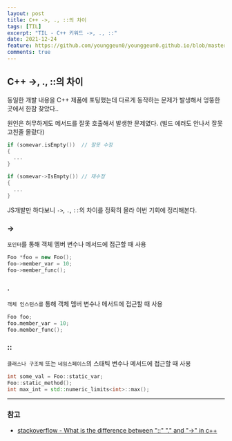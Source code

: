 ```yaml
---
layout: post
title: C++ ->, ., ::의 차이
tags: [TIL]
excerpt: "TIL - C++ 키워드 ->, ., ::"
date: 2021-12-24
feature: https://github.com/younggeun0/younggeun0.github.io/blob/master/_posts/img/til/til.png?raw=true
comments: true
---
```

 
## C++ ->, ., ::의 차이

동일한 개발 내용을 C++ 제품에 포팅했는데 다르게 동작하는 문제가 발생해서 엉뚱한 곳에서 한참 찾았다..

원인은 허무하게도 메서드를 잘못 호출해서 발생한 문제였다. (빌드 에러도 안나서 잘못 고친줄 몰랐다)

```c++
if (somevar.isEmpty())  // 잘못 수정
{
  ...
}

if (somevar->IsEmpty()) // 재수정
{ 
  ...
}
```

JS개발만 하다보니 `->`, `.`, `::`의 차이를 정확히 몰라 이번 기회에 정리해본다.

### ->

`포인터`를 통해 객체 멤버 변수나 메서드에 접근할 때 사용

```c++
Foo *foo = new Foo();
foo->member_var = 10;
foo->member_func();
```

### .

`객체 인스턴스를` 통해 객체 멤버 변수나 메서드에 접근할 때 사용

```c++
Foo foo;
foo.member_var = 10;
foo.member_func();
```

### ::

`클래스나 구조체` 또는 `네임스페이스`의 스태틱 변수나 메서드에 접근할 때 사용

```c++
int some_val = Foo::static_var;
Foo::static_method();
int max_int = std::numeric_limits<int>::max();
```

---

### 참고
* [stackoverflow - What is the difference between "::" "." and "->" in c++](https://stackoverflow.com/a/11902837)
